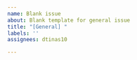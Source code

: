 ```yaml
---
name: Blank issue
about: Blank template for general issue
title: "[General] "
labels: ''
assignees: dtinas10

---
```



